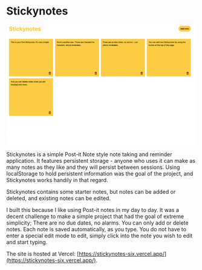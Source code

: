 # Stickynotes

![preview.png](preview.png)

Stickynotes is a simple Post-it Note style note taking and reminder application. It features persistent storage - anyone who uses it can make as many notes as they like and they will persist between sessions. Using localStorage to hold persistent information was the goal of the project, and Stickynotes works handily in that regard.

Stickynotes contains some starter notes, but notes can be added or deleted, and existing notes can be edited.

I built this because I like using Post-it notes in my day to day. It was a decent challenge to make a simple project that had the goal of extreme simplicity; There are no due dates, no alarms. You can only add or delete notes. Each note is saved automatically, as you type. You do not have to enter a special edit mode to edit, simply click into the note you wish to edit and start typing.

The site is hosted at Vercel: [https://stickynotes-six.vercel.app/](https://stickynotes-six.vercel.app/).
